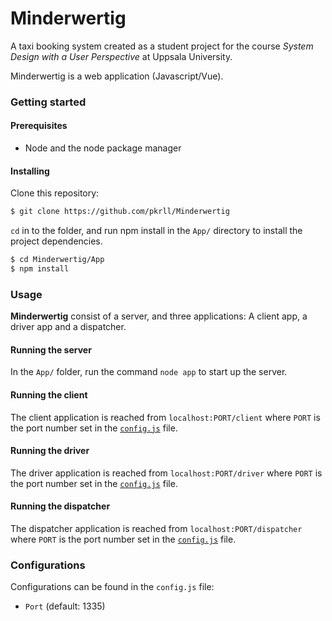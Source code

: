 # Minderwertig
A taxi booking system created as a student project for the course *System Design with a User Perspective* at Uppsala University.

Minderwertig is a web application (Javascript/Vue).

### Getting started

#### Prerequisites

* Node and the node package manager

#### Installing

Clone this repository:

```bash
$ git clone https://github.com/pkrll/Minderwertig
```

``cd`` in to the folder, and run npm install in the ``App/`` directory to install the project dependencies.

```bash
$ cd Minderwertig/App
$ npm install
```

### Usage

**Minderwertig** consist of a server, and three applications: A client app, a driver app and a dispatcher.

#### Running the server

In the ``App/`` folder, run the command ``node app`` to start up the server.

#### Running the client

The client application is reached from ``localhost:PORT/client`` where ``PORT`` is the port number set in the [``config.js``](#configurations) file.


#### Running the driver

The driver application is reached from ``localhost:PORT/driver`` where ``PORT`` is the port number set in the [``config.js``](#configurations) file.


#### Running the dispatcher

The dispatcher application is reached from ``localhost:PORT/dispatcher`` where ``PORT`` is the port number set in the [``config.js``](#configurations) file.

### Configurations

Configurations can be found in the ``config.js`` file:

* ``Port`` (default: 1335)
